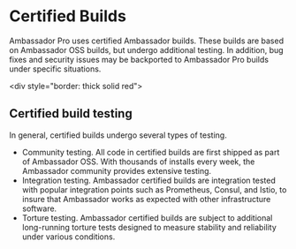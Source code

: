 # Certified Builds

Ambassador Pro uses certified Ambassador builds. These builds are based on Ambassador OSS builds, but undergo additional testing. In addition, bug fixes and security issues may be backported to Ambassador Pro builds under specific situations.

<div style="border: thick solid red"> </div>

## Certified build testing

In general, certified builds undergo several types of testing.

* Community testing. All code in certified builds are first shipped as part of Ambassador OSS. With thousands of installs every week, the Ambassador community provides extensive testing.
* Integration testing. Ambassador certified builds are integration tested with popular integration points such as Prometheus, Consul, and Istio, to insure that Ambassador works as expected with other infrastructure software.
* Torture testing. Ambassador certified builds are subject to additional long-running torture tests designed to measure stability and reliability under various conditions.